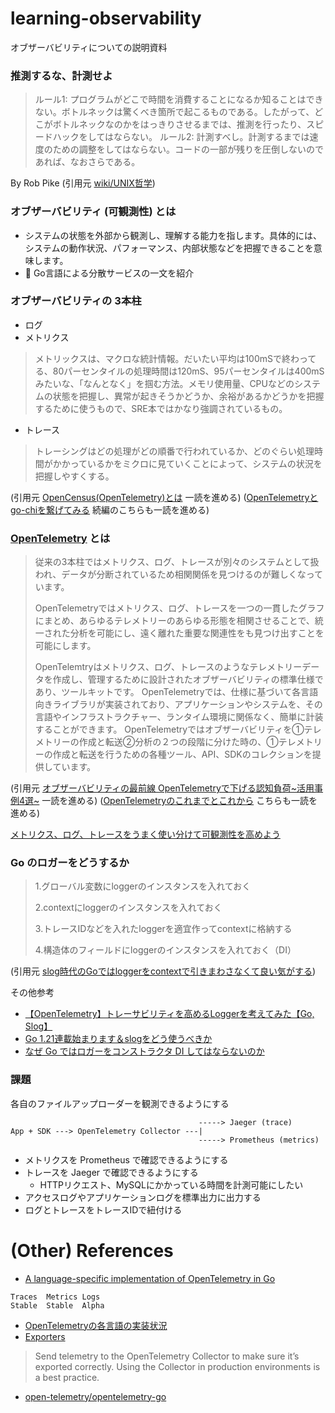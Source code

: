 # learning-observability
オブザーバビリティについての説明資料

### 推測するな、計測せよ
>ルール1: プログラムがどこで時間を消費することになるか知ることはできない。ボトルネックは驚くべき箇所で起こるものである。したがって、どこがボトルネックなのかをはっきりさせるまでは、推測を行ったり、スピードハックをしてはならない。
ルール2: 計測すべし。計測するまでは速度のための調整をしてはならない。コードの一部が残りを圧倒しないのであれば、なおさらである。

By Rob Pike (引用元 [wiki/UNIX哲学](https://ja.wikipedia.org/wiki/UNIX%E5%93%B2%E5%AD%A6))

### オブザーバビリティ (可観測性) とは
- システムの状態を外部から観測し、理解する能力を指します。具体的には、システムの動作状況、パフォーマンス、内部状態などを把握できることを意味します。
- :memo: Go言語による分散サービスの一文を紹介

### オブザーバビリティの 3本柱
- ログ
- メトリクス
>メトリックスは、マクロな統計情報。だいたい平均は100mSで終わってる、80パーセンタイルの処理時間は120mS、95パーセンタイルは400mSみたいな、「なんとなく」を掴む方法。メモリ使用量、CPUなどのシステムの状態を把握し、異常が起きそうかどうか、余裕があるかどうかを把握するために使うもので、SRE本ではかなり強調されているもの。
- トレース
>トレーシングはどの処理がどの順番で行われているか、どのぐらい処理時間がかかっているかをミクロに見ていくことによって、システムの状況を把握しやすくする。

(引用元 [OpenCensus(OpenTelemetry)とは](https://future-architect.github.io/articles/20190604/) 一読を進める)
([OpenTelemetryとgo-chiを繋げてみる](https://future-architect.github.io/articles/20211020a/) 続編のこちらも一読を進める)

### [OpenTelemetry](https://opentelemetry.io/docs/what-is-opentelemetry/) とは
>従来の3本柱ではメトリクス、ログ、トレースが別々のシステムとして扱われ、データが分断されているため相関関係を見つけるのが難しくなっています。
>
>OpenTelemetryではメトリクス、ログ、トレースを一つの一貫したグラフにまとめ、あらゆるテレメトリーのあらゆる形態を相関させることで、統一された分析を可能にし、遠く離れた重要な関連性をも見つけ出すことを可能にします。
>
>OpenTelemtryはメトリクス、ログ、トレースのようなテレメトリーデータを作成し、管理するために設計されたオブザーバビリティの標準仕様であり、ツールキットです。
OpenTelemetryでは、仕様に基づいて各言語向きライブラリが実装されており、アプリケーションやシステムを、その言語やインフラストラクチャー、ランタイム環境に関係なく、簡単に計装することができます。
OpenTelemetryではオブザーバビリティを①テレメトリーの作成と転送②分析の２つの段階に分けた時の、①テレメトリーの作成と転送を行うための各種ツール、API、SDKのコレクションを提供しています。

(引用元 [オブザーバビリティの最前線 OpenTelemetryで下げる認知負荷~活用事例4選~](https://findy-tools.io/articles/opentelemetry/12) 一読を進める)
([OpenTelemetryのこれまでとこれから](https://docs.google.com/presentation/d/e/2PACX-1vQdJTNtd8WLpGmL5KyaYzZtgmMYEroybE-dG-9FJ00mZ_a4-A_CXQhkoj2RBzFxIC2pSZHCgnLNseRZ/pub?resourcekey=0-tGqb05CaH1bETsKt11EdtA&slide=id.g48a57ebc11_0_0) こちらも一読を進める)

[メトリクス、ログ、トレースをうまく使い分けて可観測性を高めよう](https://speakerdeck.com/masayoshi/metorikusu-rogu-toresuwoumakushi-ifen-keteke-guan-ce-xing-wogao-meyou)

### Go のロガーをどうするか
>1.グローバル変数にloggerのインスタンスを入れておく
>
>2.contextにloggerのインスタンスを入れておく
>
>3.トレースIDなどを入れたloggerを適宜作ってcontextに格納する
>
>4.構造体のフィールドにloggerのインスタンスを入れておく（DI）

(引用元 [slog時代のGoではloggerをcontextで引きまわさなくて良い気がする](https://blog.arthur1.dev/entry/2024/01/19/093000))

その他参考
- [【OpenTelemetry】トレーサビリティを高めるLoggerを考えてみた【Go, Slog】](https://zenn.dev/yuki0920/articles/ee082adbea4769)
- [Go 1.21連載始まります＆slogをどう使うべきか](https://future-architect.github.io/articles/20230731a/)
- [なぜ Go ではロガーをコンストラクタ DI してはならないのか](https://zenn.dev/mpyw/articles/go-dont-inject-logger)

### 課題
各自のファイルアップローダーを観測できるようにする
```
                                          -----> Jaeger (trace)
App + SDK ---> OpenTelemetry Collector ---|
                                          -----> Prometheus (metrics)
```
- メトリクスを Prometheus で確認できるようにする
- トレースを Jaeger で確認できるようにする
  - HTTPリクエスト、MySQLにかかっている時間を計測可能にしたい
- アクセスログやアプリケーションログを標準出力に出力する
- ログとトレースをトレースIDで紐付ける

# (Other) References
- [A language-specific implementation of OpenTelemetry in Go](https://opentelemetry.io/docs/languages/go/)
```
Traces	Metrics	Logs
Stable	Stable	Alpha
```
- [OpenTelemetryの各言語の実装状況](https://github.com/open-telemetry/opentelemetry-specification/blob/main/spec-compliance-matrix.md)
- [Exporters](https://opentelemetry.io/docs/languages/go/exporters/)
>Send telemetry to the OpenTelemetry Collector to make sure it’s exported correctly. Using the Collector in production environments is a best practice.
- [open-telemetry/opentelemetry-go](https://github.com/open-telemetry/opentelemetry-go)
